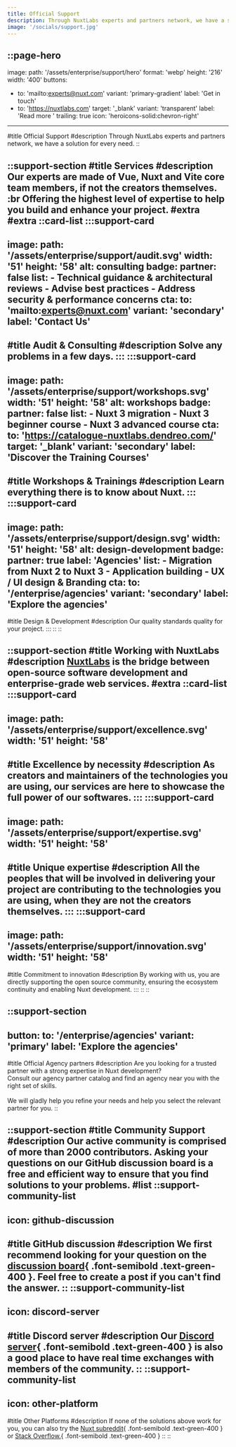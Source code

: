 ```yaml
---
title: Official Support
description: Through NuxtLabs experts and partners network, we have a solution for every need.
image: '/socials/support.jpg'
---
```


::page-hero
---
image:
  path: '/assets/enterprise/support/hero'
  format: 'webp'
  height: '216'
  width: '400'
buttons:
  - to: 'mailto:experts@nuxt.com'
    variant: 'primary-gradient'
    label: 'Get in touch'
  - to: 'https://nuxtlabs.com'
    target: '_blank'
    variant: 'transparent'
    label: 'Read more '
    trailing: true
    icon: 'heroicons-solid:chevron-right'
---
#title
Official Support
#description
Through NuxtLabs experts and partners network, we have a solution for every need.
::

::support-section
#title
Services
#description
Our experts are made of Vue, Nuxt and Vite core team members, if not the creators themselves. :br Offering the highest level of expertise to help you build and enhance your project.
#extra
#extra
::card-list
  :::support-card
  ---
  image:
    path: '/assets/enterprise/support/audit.svg'
    width: '51'
    height: '58'
    alt: consulting
  badge:
    partner: false
  list:
    - Technical guidance & architectural reviews
    - Advise best practices
    - Address security & performance concerns
  cta:
    to: 'mailto:experts@nuxt.com'
    variant: 'secondary'
    label: 'Contact Us'
  ---
  #title
  Audit & Consulting
  #description
  Solve any problems in a few days.
  :::
  :::support-card
  ---
  image:
    path: '/assets/enterprise/support/workshops.svg'
    width: '51'
    height: '58'
    alt: workshops
  badge:
    partner: false
  list:
    - Nuxt 3 migration
    - Nuxt 3 beginner course
    - Nuxt 3 advanced course
  cta:
    to: 'https://catalogue-nuxtlabs.dendreo.com/'
    target: '_blank'
    variant: 'secondary'
    label: 'Discover the Training Courses'
  ---
  #title
  Workshops & Trainings
  #description
  Learn everything there is to know about Nuxt.
  :::
  :::support-card
  ---
  image:
    path: '/assets/enterprise/support/design.svg'
    width: '51'
    height: '58'
    alt: design-development
  badge:
    partner: true
    label: 'Agencies'
  list:
    - Migration from Nuxt 2 to Nuxt 3
    - Application building
    - UX / UI design & Branding
  cta:
    to: '/enterprise/agencies'
    variant: 'secondary'
    label: 'Explore the agencies'
  ---
  #title
  Design & Development
  #description
  Our quality standards quality for your project.
  :::
::
::

::support-section
#title
Working with NuxtLabs
#description
[NuxtLabs](https://nuxtlabs.com) is the bridge between open-source software development and enterprise-grade web services.
#extra
::card-list
  :::support-card
  ---
  image:
    path: '/assets/enterprise/support/excellence.svg'
    width: '51'
    height: '58'
  ---
  #title
  Excellence by necessity
  #description
  As creators and maintainers of the technologies you are using, our services are here to showcase the full power of our softwares.
  :::
  :::support-card
  ---
  image:
    path: '/assets/enterprise/support/expertise.svg'
    width: '51'
    height: '58'
  ---
  #title
  Unique expertise
  #description
  All the peoples that will be involved in delivering your project are contributing to the technologies you are using, when they are not the creators themselves.
  :::
  :::support-card
  ---
  image:
    path: '/assets/enterprise/support/innovation.svg'
    width: '51'
    height: '58'
  ---
  #title
  Commitment to innovation
  #description
  By working with us, you are directly supporting the open source community, ensuring the ecosystem continuity and enabling Nuxt development.
  :::
::
::

::support-section
---
button:
  to: '/enterprise/agencies'
  variant: 'primary'
  label: 'Explore the agencies'
---
#title
Official Agency partners
#description
Are you looking for a trusted partner with a strong expertise in Nuxt development?<br>
Consult our agency partner catalog and find an agency near you with the right set of skills.
<br><br>
We will gladly help you refine your needs and help you select the relevant partner for you.
::

::support-section
#title
Community Support
#description
Our active community is comprised of more than 2000 contributors. Asking your questions on our GitHub discussion board is a free and efficient way to ensure that you find solutions to your problems.
#list
::support-community-list
---
icon: github-discussion
---
#title
GitHub discussion
#description
We first recommend looking for your question on the [discussion board](https://github.com/nuxt/nuxt/discussions){ .font-semibold .text-green-400 }. Feel free to create a post if you can't find the answer.
::
::support-community-list
---
icon: discord-server
---
#title
Discord server
#description
Our [Discord server](https://discord.com/invite/nuxt-473401852243869706){ .font-semibold .text-green-400 } is also a good place to have real time exchanges with members of the community.
::
::support-community-list
---
icon: other-platform
---
#title
Other Platforms
#description
If none of the solutions above work for you, you can also try the [Nuxt subreddit](https://www.reddit.com/r/Nuxt/){ .font-semibold .text-green-400 } or [Stack Overflow.](https://stackoverflow.com/questions/tagged/nuxt.js?tab=Newest){ .font-semibold .text-green-400 }
::
::
